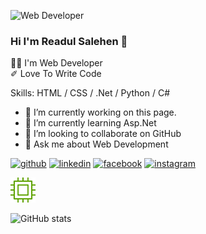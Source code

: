 ![Web Developer](https://media.licdn.com/dms/image/C4E16AQGE37KMsE6exw/profile-displaybackgroundimage-shrink_350_1400/0/1603360861721?e=1680739200&v=beta&t=sptU-DbNllABl8ObwkmWBywaahOHkbD3pwxn9_meXsA)

### Hi I'm Readul Salehen 👋


👨‍💻 I'm Web Developer</br>
✐ Love To Write Code


Skills: HTML / CSS / .Net / Python / C#

- 🔭 I’m currently working on this page. 
- 🌱 I’m currently learning Asp.Net 
- 👯 I’m looking to collaborate on GitHub 
- 💬 Ask me about Web Development 


[<img src='https://cdn.jsdelivr.net/npm/simple-icons@3.0.1/icons/github.svg' alt='github' height='40'>](https://github.com/ReadulSalehen)  [<img src='https://cdn.jsdelivr.net/npm/simple-icons@3.0.1/icons/linkedin.svg' alt='linkedin' height='40'>](https://www.linkedin.com/in/readul-salehen-35160a19b/)  [<img src='https://cdn.jsdelivr.net/npm/simple-icons@3.0.1/icons/facebook.svg' alt='facebook' height='40'>](https://www.facebook.com/riadus.salehen)  [<img src='https://cdn.jsdelivr.net/npm/simple-icons@3.0.1/icons/instagram.svg' alt='instagram' height='40'>](https://www.instagram.com/riadus_salehen/)  

<a href='https://docs.github.com/en/developers'><img src='https://raw.githubusercontent.com/acervenky/animated-github-badges/master/assets/devbadge.gif' width='40' height='40'></a> 

![GitHub stats](https://github-readme-stats.vercel.app/api?username=ReadulSalehen&show_icons=true)  


 
